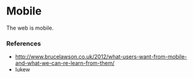# Mobile

The web is mobile.

### References

- http://www.brucelawson.co.uk/2012/what-users-want-from-mobile-and-what-we-can-re-learn-from-them/
- lukew
